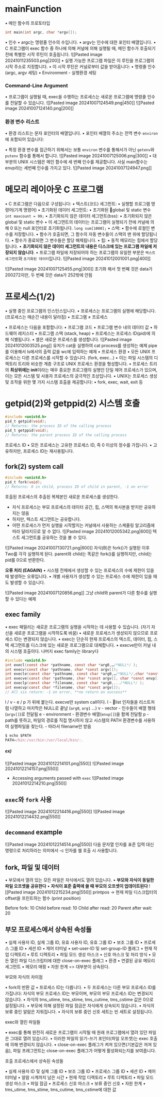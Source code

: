 # mainFunction
• 메인 함수의 프로토타입
```c
int main(int argc, char *argv[]);
```
• 인수
	• argc는 명령줄 인수의 수입니다.
	• argv는 인수에 대한 포인터 배열입니다.
• C 프로그램이 exec 함수 중 하나에 의해 커널에 의해 실행될 때, 메인 함수가 호출되기 전에 특별한 시작 루틴이 호출됩니다.
![[Pasted image 20241011235503.png|200]]
• 실행 가능한 프로그램 파일은 이 루틴을 프로그램의 시작 주소로 지정합니다.
• 이 시작 루틴은 커널로부터 값을 받아옵니다:
	• 명령줄 인수(argc, argv 세팅)
	• Environment - 실행환경 세팅
### Command-Line Argument
• 프로그램이 실행될 때, exec을 수행하는 프로세스는 새로운 프로그램에 명령줄 인수를 전달할 수 있습니다.
![[Pasted image 20241007124549.png|450]]
![[Pasted image 20241007124140.png|200]]
### 환경 변수 리스트
• 환경 리스트는 문자 포인터의 배열입니다.
• 포인터 배열의 주소는 전역 변수 `environ`에 포함되어 있습니다:

• 특정 환경 변수를 접근하기 위해서는 보통 `environ` 변수를 통해서가 아닌 `getenv`와 `putenv` 함수를 통해서 합니다.
![[Pasted image 20241007125006.png|300]]
• 대부분의 UNIX 시스템은 메인 함수에 세 번째 인수를 제공합니다.
사실 main함수는 envp라는 세번째 인수를 가지고 있다.
![[Pasted image 20241007124947.png]]
# 메모리 레이아웃 C 프로그램
• C 프로그램은 다음으로 구성됩니다:
	• 텍스트(코드) 세그먼트:
		• 실행할 프로그램 명령어(기계 명령어)
	• 초기화된 데이터 세그먼트:
		• 초기화된 global 및 static 변수
		`int maxcount = 99;`
	• 초기화되지 않은 데이터 세그먼트(bss):
		• 초기화되지 않은 global 및 static 변수
		• 이 세그먼트의 데이터는 프로그램이 실행되기 전에 커널에 의해 0 또는 null 포인터로 초기화됩니다.
		`long sum[1000];`
• 스택:
	• 함수에 로컬인 변수를 저장합니다.
	• 함수가 호출되면, 그 함수의 자동 변수들이 스택의 맨 위에 할당됩니다.
	• 함수가 종료되면 그 변수들은 할당 해제됩니다.
• 힙:
	• 동적 메모리는 힙에서 할당됩니다.
• **초기화되지 않은 데이터 세그먼트의 내용은 디스크에 있는 프로그램 파일에 저장되지 않습니다**.
• 프로그램 파일에 저장되어야 하는 프로그램의 유일한 부분은 `텍스트 세그먼트`와 `초기화된 데이터`입니다.
![[Pasted image 20241012001001.png|400]]

![[Pasted image 20241007125455.png|300]]
초기화 해서 첫 번째 것은 data가 200272지만, 두 번째 것은 data가 252밖에 안됨
# 프로세스(1/2)
• 실행 중인 프로그램의 인스턴스입니다.
• 프로세스는 프로그램의 실행에 해당합니다.(프로세스는 매순간 내용이 달라짐)
• 프로그램 ≠ 프로세스

• 프로세스는 다음을 포함합니다:
	• 프로그램 코드
	• 프로그램 변수 내의 데이터 값
	• 하드웨어 레지스터
	• 프로그램 스택 (stack, heap)
• 프로세스는 프로세스 ID(pid)에 의해 식별됩니다.
• 셸은 새로운 프로세스를 생성합니다.
![[Pasted image 20241012003525.png]]
유저가 cat을 실행하여 cat process를 생성하는 예제
pipe를 이용해서 ls에서의 출력 값을 wc에 입력하는 예제
• 프로세스 환경
	• 모든 UNIX 프로세스는 다른 프로세스를 시작할 수 있습니다. (fork, exec...)
	• 이는 파일 시스템의 디렉토리 트리와 비슷한 계층 구조로 UNIX 프로세스 환경을 형성합니다.
	• 프로세스 트리의 **최상위에는 init**이라는 매우 중요한 프로그램의 실행인 단일 제어 프로세스가 있으며, 이는 모든 시스템 및 사용자 프로세스의 궁극적인 조상입니다.
• UNIX는 프로세스 생성 및 조작을 위한 몇 가지 시스템 호출을 제공합니다:
	• fork, exec, wait, exit 등
# getpid(2)와 getppid(2) 시스템 호출
```c
#include <unistd.h>
pid_t getpid(void);
// Returns: the process ID of the calling process
pid_t getppid(void);
// Returns: the parent process ID of the calling process
```
프로세스 ID
	• 모든 프로세스는 고유한 프로세스 ID, 즉 0 이상의 정수를 가집니다.
	• 고유하지만, 프로세스 ID는 재사용됩니다.
## fork(2) system call
```c
#include <unistd.h>
pid_t fork(void);
// Returns: 0 in child, process ID of child in parent, -1 on error
```
호출된 프로세스의 추출된 복제본인 새로운 프로세스를 생성한다.
- 자식 프로세스는 부모 프로세스의 데이터 공간, 힙, 스택의 복사본을 받지만 공유하지는 않음
- 하지만, 텍스트 세그먼트는 공유합니다.
- 어떤 프로세스가 먼저 실행을 시작할지는 커널에서 사용하는 스케줄링 알고리즘에 따라 달라지므로 알 수 없다.
 ![[Pasted image 20241012005342.png|600]]
텍스트 세그먼트를 공유하는 것을 볼 수 있다.

![[Pasted image 20241007130721.png|600]]
자식(B)은 fork()가 실행된 이후 Two를 각각 실행하게 된다.
parent와 child는 똑같은 fork()를 실행하지만, child는 pid를 0으로 반환한다.

**오류 처리 (EAGAIN)**
• 시스템 전체에서 생성할 수 있는 프로세스의 수에 제한이 있을 때 발생하는 오류입니다.
• 개별 사용자가 생성할 수 있는 프로세스 수에 제한이 있을 때도 발생할 수 있습니다.

![[Pasted image 20241007120856.png]]
그냥 child와 parent가 다른 함수를 실행할 수 있다는 예제
## exec family
• exec 패밀리는 새로운 프로그램의 실행을 시작하는 데 사용할 수 있습니다. (자기 자신을 새로운 프로그램을 시작하도록 바꿈)
• 새로운 프로세스가 생성되지 않으므로 프로세스 ID는 변경되지 않습니다.
• exec는 단순히 현재 프로세스의 텍스트, 데이터, 힙, 스택 세그먼트를 디스크에 있는 새로운 프로그램으로 대체합니다.
• execve만이 커널 내의 시스템 호출이다. 나머지 exec family는 library다
```c
#include <unistd.h>
int execl(const char *pathname, const char *arg0,…/*NULL*/ );
int execv(const char *pathname, char *const argv[]);
int execle(const char *pathname, const char *arg0,…/*NULL*/,char *const envp[]);
int execve(const char *pathname, char *const argv[], char *const envp[]);
int execlp(const char *filename, const char *arg0,.../*NULL*/ );
int execvp(const char *filename, char *const argv[]);
// All six return: -1 on error, **no return on success**
```
l / v - e / p 가 뒤에 붙는다.
execve만 system call이다.
l - list 인자들을 리스트처럼 나열하고 마지막은 NULL로 끝남 (`arg0`, `arg1` ...)
v - vector - 인수들이 배열 형태(`argv[]`)로 전달됨
e - environment - 환경변수 배열(`envp[]`)을 함께 전달함
p - path를 뜻하고, 파일의 경로를 직접 명시하지 않고 시스템의 PATH 환경변수를 사용하여 실행파일을 찾는다. - 따라서 filename만 받음
```jsx
$ echo $PATH
PATH=/bin:/usr/bin:/usr/local/bin/:.
```
##### ex)
![[Pasted image 20241012214101.png|550]]
![[Pasted image 20241012214157.png|550]]
- Accessing arguments passed with `exec`
![[Pasted image 20241012214210.png|550]]
## `exec`와 `fork` 사용
![[Pasted image 20241012214416.png|550]]
![[Pasted image 20241012214432.png|550]]
## `decommand` example
![[Pasted image 20241012214514.png|550]]
다음 문자열 인자를 표준 입력 대신 명령으로 처리하라는 의미에서 -c 인자를 쉘 호출 시 사용합니다.
## fork, 파일 및 데이터
•	부모에서 열려 있는 모든 파일은 자식에서도 열려 있습니다.
•	**부모와 자식이 동일한 파일 오프셋을 공유한다**
•	**자식이 표준 출력에 쓸 때 부모의 오프셋이 업데이트된다**
![[Pasted image 20241012215234.png|550]]
printpos -> 현재 파일 디스크립터의 offset을 프린트하는 함수 (print position)

Before fork: 10
Child before read: 10
Child after read: 20
Parent after wait: 20
## 부모 프로세스에서 상속된 속성들
•	실제 사용자 ID, 실제 그룹 ID, 유효 사용자 ID, 유효 그룹 ID
•	보조 그룹 ID
•	프로세스 그룹 ID
•	세션 ID
•	제어 터미널
•	set-user-ID 및 set-group-ID 플래그
•	현재 작업 디렉토리
•	루트 디렉토리
•	파일 모드 생성 마스크
•	신호 마스크 및 처리 방식
•	모든 열린 파일 디스크립터에 대한 close-on-exec 플래그
•	환경
•	연결된 공유 메모리 세그먼트
•	메모리 매핑
•	자원 한계
=> 대부분이 상속된다.


부모와 자식의 차이점


•	fork의 반환 값
•	프로세스 ID는 다릅니다.
•	두 프로세스는 다른 부모 프로세스 ID를 가집니다: 자식의 부모 프로세스 ID는 부모이며, 부모의 부모 프로세스 ID는 변경되지 않습니다.
•	자식의 tms_utime, tms_stime, tms_cutime, tms_cstime 값은 0으로 설정됩니다.
•	부모에 의해 설정된 파일 잠금은 자식에게 상속되지 않습니다.
•	자식의 보류 중인 알람은 지워집니다.
•	자식의 보류 중인 신호 세트는 빈 세트로 설정됩니다.


exec와 열린 파일들


•	exec를 통해 완전히 새로운 프로그램이 시작될 때 원래 프로그램에서 열려 있던 파일은 그대로 열려 있습니다.
•	이러한 파일의 읽기-쓰기 포인터(파일 오프셋)는 exec 호출에 의해 변경되지 않습니다.
•	close-on-exec 플래그가 켜져 있으면(기본값은 꺼져 있음), 파일 프래그먼트는 close-on-exec 플래그가 어떻게 활성화되는지를 보여줍니다.

호출 프로세스에서 상속된 속성들

• 실제 사용자 ID 및 실제 그룹 ID • 보조 그룹 ID • 프로세스 그룹 ID • 세션 ID • 제어 터미널 • 알람 시계까지 남은 시간 • 현재 작업 디렉토리 • 루트 디렉토리 • 파일 모드 생성 마스크 • 파일 잠금 • 프로세스 신호 마스크 • 보류 중인 신호 • 자원 한계 • tms_utime, tms_stime, tms_cutime, tms_cstime에 대한 값